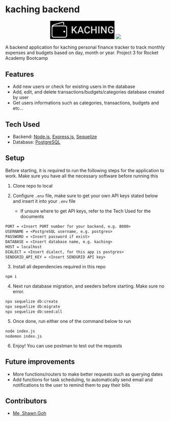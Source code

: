 # kaching backend

<p align="center">
    <img src="./assets/logo.svg#gh-dark-mode-only" width='40%' style="filter: invert(100%)">
    <img src="./src/assets/logo.svg#gh-light-mode-only" width='40%'>
</p>
A backend application for kaching personal finance tracker to track monthly expenses and budgets based on day, month or year.
Project 3 for Rocket Academy Bootcamp

## Features

- Add new users or check for existing users in the database
- Add, edit, and delete transactions/budgets/categories database created by user
- Get users informations such as categories, transactions, budgets and etc...

## Tech Used

- Backend: [Node.js](https://nodejs.org/en), [Express.js](https://expressjs.com/), [Sequelize](https://sequelize.org/)
- Database: [PostgreSQL](https://www.postgresql.org/)

## Setup

Before starting, it is required to run the following steps for the application to work. Make sure you have all the necessary software before running this

1. Clone repo to local

2. Configure `.env` file, make sure to get your own API keys stated below and insert it into your `.env` file
   - If unsure where to get API keys, refer to the Tech Used for the documents

```
PORT = <Insert PORT number for your backend, e.g. 8080>
USERNAME = <PostgreSQL username, e.g. postgres>
PASSWORD = <Insert password if exist>
DATABASE = <Insert database name, e.g. kaching>
HOST = localhost
DIALECT = <Insert dialect, for this app is postgres>
SENDGRID_API_KEY = <Insert SENDGRID API key>
```

3. Install all dependencies required in this repo

```
npm i
```

4. Next run database migration, and seeders before starting. Make sure no error.

```
npx sequelize db:create
npx sequelize db:migrate
npx sequelize db:seed:all
```

5. Once done, run either one of the command below to run

```
node index.js
nodemon index.js
```

6. Enjoy! You can use postman to test out the requests

## Future improvements

- More functions/routers to make better requests such as querying dates
- Add functions for task scheduling, to automatically send email and notifications to the user to remind them to pay their bills

## Contributors

- [Me, Shawn Goh](https://github.com/shawn-goh24)
